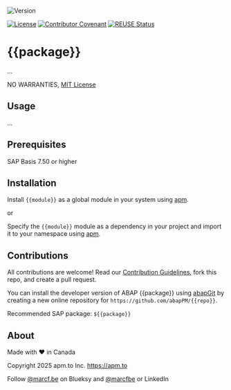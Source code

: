![Version](https://img.shields.io/endpoint?url=https://shield.abappm.com/github/abapPM/{{repo}}/src/zcl_{{module}}.clas.abap/c_version&label=Version&color=blue)

[![License](https://img.shields.io/github/license/abapPM/{{repo}}?label=License&color=success)](https://github.com/abapPM/{{repo}}/blob/main/LICENSE)
[![Contributor Covenant](https://img.shields.io/badge/Contributor%20Covenant-2.1-4baaaa.svg?color=success)](https://github.com/abapPM/.github/blob/main/CODE_OF_CONDUCT.md)
[![REUSE Status](https://api.reuse.software/badge/github.com/abapPM/{{repo}})](https://api.reuse.software/info/github.com/abapPM/{{repo}})

# {{package}}

...

NO WARRANTIES, [MIT License](https://github.com/abapPM/{{repo}}/blob/main/LICENSE)

## Usage

...

## Prerequisites

SAP Basis 7.50 or higher

## Installation

Install `{{module}}` as a global module in your system using [apm](https://abappm.com).

or

Specify the `{{module}}` module as a dependency in your project and import it to your namespace using [apm](https://abappm.com).

## Contributions

All contributions are welcome! Read our [Contribution Guidelines](https://github.com/abapPM/{{repo}}/blob/main/CONTRIBUTING.md), fork this repo, and create a pull request.

You can install the developer version of ABAP {{package}} using [abapGit](https://github.com/abapGit/abapGit) by creating a new online repository for `https://github.com/abapPM/{{repo}}`.

Recommended SAP package: `${{package}}`

## About

Made with ❤ in Canada

Copyright 2025 apm.to Inc. <https://apm.to>

Follow [@marcf.be](https://bsky.app/profile/marcf.be) on Blueksy and [@marcfbe](https://linkedin.com/in/marcfbe) or LinkedIn
